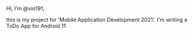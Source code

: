Hi, I’m @vio191,

this is my project for 'Mobile Application Development 2021'. I'm writing a ToDo App for Android 11
